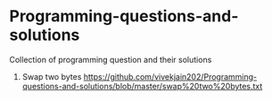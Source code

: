 # Programming-questions-and-solutions
Collection of programming question and their solutions

1.   Swap two bytes https://github.com/vivekjain202/Programming-questions-and-solutions/blob/master/swap%20two%20bytes.txt
